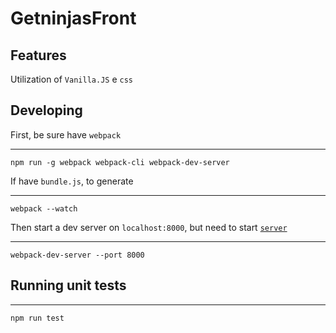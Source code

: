 # GetninjasFront

## Features

Utilization of `Vanilla.JS` e `css`


## Developing

First, be sure have `webpack`

---
    npm run -g webpack webpack-cli webpack-dev-server

If have `bundle.js`, to generate

---
    webpack --watch

Then start a dev server on `localhost:8000`, but need to start [`server`](https://github.com/fuchien/getninjas-back)

---
    webpack-dev-server --port 8000

## Running unit tests

---
    npm run test